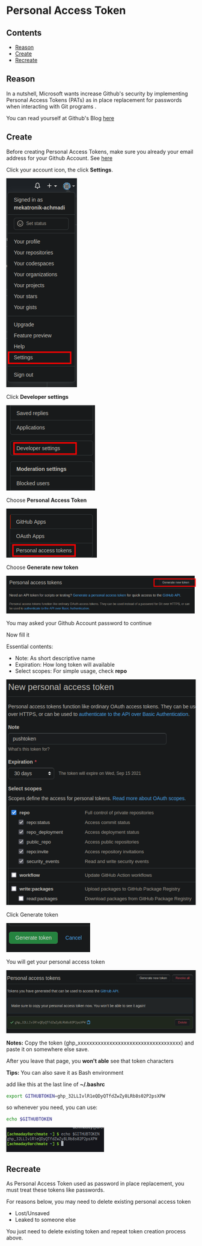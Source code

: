 # Personal Access Token

## Contents
- [Reason]()
- [Create]()
- [Recreate]()

## Reason

In a nutshell, Microsoft wants increase Github's security by implementing Personal Access Tokens (PATs) as in place replacement for passwords when interacting with Git programs .

You can read yourself at Github's Blog [here](https://github.blog/2021-04-05-behind-githubs-new-authentication-token-formats/)

## Create

Before creating Personal Access Tokens, make sure you already your email address for your Github Account.
See [here](https://docs.github.com/en/github/getting-started-with-github/verifying-your-email-address)

Click your account icon, the click **Settings**.

![images](images/ghp0.png?raw=true)

Click **Developer settings**

![images](images/ghp1.png?raw=true)

Choose **Personal Access Token**

![images](images/ghp2.png?raw=true)

Choose **Generate new token**

![images](images/ghp3.png?raw=true)

You may asked your Github Account password to continue

Now fill it

Essential contents:
- Note: As short descriptive name
- Expiration: How long token will available
- Select scopes: For simple usage, check **repo**

![images](images/ghpgen.png?raw=true)

Click Generate token

![images](images/ghpsave.png?raw=true)

You will get your personal access token

![images](images/ghpresult.png?raw=true)

**Notes:** Copy the token (ghp_xxxxxxxxxxxxxxxxxxxxxxxxxxxxxxxxxxxx) and paste it on somewhere else save.

After you leave that page, you **won't able** see that token characters

**Tips:** You can also save it as Bash environment

add like this at the last line of **~/.bashrc**

```sh
export GITHUBTOKEN=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
```

so whenever you need, you can use:

```sh
echo $GITHUBTOKEN
```

![images](images/ghpshtoken.png?raw=true)

## Recreate

As Personal Access Token used as password in place replacement, you must treat these tokens like passwords.

For reasons below, you may need to delete existing personal access token
- Lost/Unsaved
- Leaked to someone else

You just need to delete existing token and repeat token creation process above.